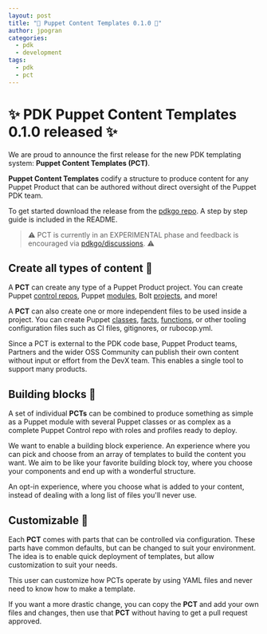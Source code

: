 ```yaml
---
layout: post
title: "🚀 Puppet Content Templates 0.1.0 🚀"
author: jpogran
categories:
  - pdk
  - development
tags:
  - pdk
  - pct
---
```


# ✨ PDK Puppet Content Templates 0.1.0 released ✨

We are proud to announce the first release for the new PDK templating system: **Puppet Content Templates (PCT)**.

**Puppet Content Templates** codify a structure to produce content for any Puppet Product that can be authored without direct oversight of the Puppet PDK team.

To get started download the release from the [pdkgo repo](https://github.com/puppetlabs/pdkgo/). A step by step guide is included in the README.

> ⚠️ PCT is currently in an EXPERIMENTAL phase and feedback is encouraged via [pdkgo/discussions](https://github.com/puppetlabs/pdkgo/discussions). ⚠️

## Create all types of content 🎨

A **PCT** can create any type of a Puppet Product project. You can create Puppet [control repos](https://github.com/puppetlabs/control-repo), Puppet [modules](https://puppet.com/docs/puppet/7/modules_fundamentals.html), Bolt [projects](https://puppet.com/docs/bolt/latest/projects.html), and more!

A **PCT** can also create one or more independent files to be used inside a project. You can create Puppet [classes](https://puppet.com/docs/puppet/7/lang_classes.html), [facts](https://puppet.com/docs/puppet/7/fact_overview.html), [functions](https://puppet.com/docs/puppet/7/functions_ruby_overview.html), or other tooling configuration files such as CI files, gitignores, or rubocop.yml.

Since a PCT is external to the PDK code base, Puppet Product teams, Partners and the wider OSS Community can publish their own content without input or effort from the DevX team. This enables a single tool to support many products.


## Building blocks 🧱

A set of individual **PCTs** can be combined to produce something as simple as a Puppet module with several Puppet classes or as complex as a complete Puppet Control repo with roles and profiles ready to deploy.

We want to enable a building block experience. An experience where you can pick and choose from an array of templates to build the content you want. We aim to be like your favorite building block toy, where you choose your components and end up with a wonderful structure.

An opt-in experience, where you choose what is added to your content, instead of dealing with a long list of files you'll never use.

## Customizable 📐

Each **PCT** comes with parts that can be controlled via configuration. These parts have common defaults, but can be changed to suit your environment. The idea is to enable quick deployment of templates, but allow customization to suit your needs.

This user can customize how PCTs operate by using YAML files and never need to know how to make a template.

If you want a more drastic change, you can copy the **PCT** and add your own files and changes, then use that **PCT** without having to get a pull request approved.
